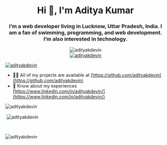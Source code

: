 <h1 align="center">Hi 👋, I'm Aditya Kumar</h1>
<h3 align="center">I’m a web developer living in Lucknow, Uttar Pradesh, India. I am a fan of swimming, programming, and web development. I’m also interested in technology.</h3>
<p align="center"> 
  <img src="https://komarev.com/ghpvc/?username=adityakdevin&label=Profile%20views&color=0e75b6&style=flat" alt="adityakdevin" />
  <br/>
   <a href="https://twitter.com/adityakdevin" target="blank">
    <img src="https://img.shields.io/twitter/follow/adityakdevin?logo=twitter&style=for-the-badge" alt="adityakdevin" />
   </a>
</p>
<p align="left"> 
  <a href="https://github.com/ryo-ma/github-profile-trophy">
    <img src="https://github-profile-trophy.vercel.app/?username=adityakdevin&no-bg=true&no-frame=true&theme=flat" alt="adityakdevin" />
  </a> 
</p>

- 👨‍💻 All of my projects are available at [https://github.com/adityakdevin](https://github.com/adityakdevin)
- 📄 Know about my experiences [https://www.linkedin.com/in/adityakdevin/](https://www.linkedin.com/in/adityakdevin/)


<p><img align="center" class="bigscreen rounded mx-auto d-block" src="https://github-readme-stats.vercel.app/api/top-langs?username=adityakdevin&show_icons=true&locale=en&layout=compact" alt="adityakdevin" /></p>

<p>&nbsp;<img align="center" class="bigscreen rounded mx-auto d-block" src="https://github-readme-stats.vercel.app/api?username=adityakdevin&show_icons=true&locale=en" alt="adityakdevin" /></p>
<br/>
<p><img align="center" class="bigscreen rounded mx-auto d-block" src="https://github-readme-streak-stats.herokuapp.com/?user=adityakdevin&" alt="adityakdevin" /></p>



 
